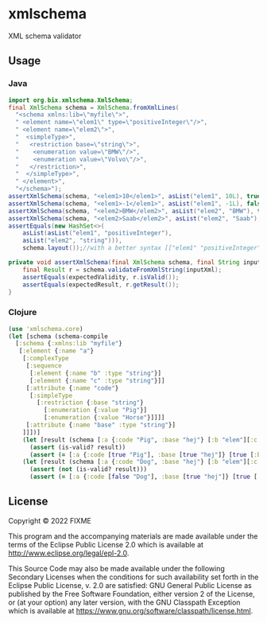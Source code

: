 # xmlschema

XML schema validator

## Usage


### Java
```java
import org.bix.xmlschema.XmlSchema;
final XmlSchema schema = XmlSchema.fromXmlLines(
  "<schema xmlns:lib=\"myfile\">",
  " <element name=\"elem1\" type=\"positiveInteger\"/>",
  " <element name=\"elem2\">",
  "  <simpleType>",
  "   <restriction base=\"string\">",
  "    <enumeration value=\"BMW\"/>",
  "    <enumeration value=\"Volvo\"/>",
  "   </restriction>",
  "  </simpleType>",
  " </element>",
  "</schema>");
assertXmlSchema(schema, "<elem1>10</elem1>", asList("elem1", 10L), true);
assertXmlSchema(schema, "<elem1>-1</elem1>", asList("elem1", -1L), false); 
assertXmlSchema(schema, "<elem2>BMW</elem2>", asList("elem2", "BMW"), true); 
assertXmlSchema(schema, "<elem2>Saab</elem2>", asList("elem2", "Saab"), false); 
assertEquals(new HashSet<>(
	asList(asList("elem1", "positiveInteger"),
	asList("elem2", "string"))), 
	schema.layout());//with a better syntax [["elem1" "positiveInteger"]["elem2" "string"]]

private void assertXmlSchema(final XmlSchema schema, final String inputXml, final List<Object> expectedResult, final boolean expectedValidity) {
	final Result r = schema.validateFromXmlString(inputXml);
	assertEquals(expectedValidity, r.isValid());
	assertEquals(expectedResult, r.getResult());
}

```

### Clojure

```clojure
(use 'xmlschema.core)
(let [schema (schema-compile 
  [:schema {:xmlns:lib "myfile"}
   [:element {:name "a"}
    [:complexType
     [:sequence
      [:element {:name "b" :type "string"}]
      [:element {:name "c" :type "string"}]]
     [:attribute {:name "code"}
      [:simpleType
        [:restriction {:base "string"}
          [:enumeration {:value "Pig"}]
          [:enumeration {:value "Horse"}]]]]
     [:attribute {:name "base" :type "string"}]
    ]]])]
    (let [result (schema [:a {:code "Pig", :base "hej"} [:b "elem"][:c "celem"]])]
      (assert (is-valid? result))
      (assert (= [:a {:code [true "Pig"], :base [true "hej"]} [true [:b [true "elem"]][:c [true "celem"]]]] result)))
    (let [result (schema [:a {:code "Dog", :base "hej"} [:b "elem"][:c "celem"]])]
      (assert (not (is-valid? result)))
      (assert (= [:a {:code [false "Dog"], :base [true "hej"]} [true [:b [true "elem"]][:c [true "celem"]]]] result))))

```


## License

Copyright © 2022 FIXME

This program and the accompanying materials are made available under the
terms of the Eclipse Public License 2.0 which is available at
http://www.eclipse.org/legal/epl-2.0.

This Source Code may also be made available under the following Secondary
Licenses when the conditions for such availability set forth in the Eclipse
Public License, v. 2.0 are satisfied: GNU General Public License as published by
the Free Software Foundation, either version 2 of the License, or (at your
option) any later version, with the GNU Classpath Exception which is available
at https://www.gnu.org/software/classpath/license.html.
